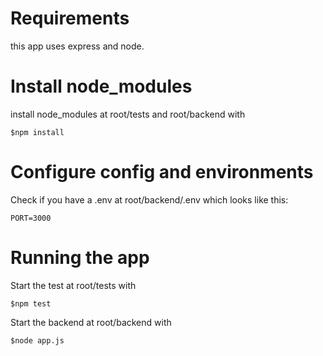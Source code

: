 # Requirements
this app uses express and node.
# Install node_modules
install node_modules at root/tests and root/backend with 
```
$npm install
```

# Configure config and environments

Check if you have a .env at root/backend/.env which looks like this:  
```
PORT=3000
```
# Running the app
Start the test at root/tests with 
```
$npm test
``` 
Start the backend at root/backend with 
```
$node app.js 
```
